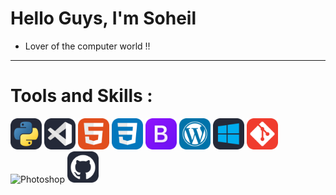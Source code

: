 # Hello Guys, I'm Soheil
+ Lover of the computer world !!
---
# Tools and Skills : 
<div style="display: inline-block">
  <img src="https://github.com/tandpfun/skill-icons/blob/main/icons/Python-Dark.svg" width="50" hight="50" title="Python">
  <img src="https://github.com/tandpfun/skill-icons/blob/main/icons/VSCode-Dark.svg" width="50" hight="50" title="VSCode">
  <img src="https://github.com/tandpfun/skill-icons/blob/main/icons/HTML.svg" width="50" hight="50" title="HMTL">
  <img src="https://github.com/tandpfun/skill-icons/blob/main/icons/CSS.svg" width="50" hight="50" title="CSS">
  <img src="https://github.com/tandpfun/skill-icons/blob/main/icons/Bootstrap.svg" width="50" hight="50" title="BootStrap">
  <img src="https://github.com/tandpfun/skill-icons/blob/main/icons/Wordpress.svg" width="50" hight="50" title="WordPress">
  <img src="https://github.com/danieleverest/skill-icons/blob/main/icons/Windows-Dark.svg" width="50" hight="50" title="Windows">
  <img src="https://github.com/tandpfun/skill-icons/blob/main/icons/Git.svg" width="50" hight="50" title="Git">
  <img src="https://upload.wikimedia.org/wikipedia/commons/thumb/a/af/Adobe_Photoshop_CC_icon.svg/2101px-Adobe_Photoshop_CC_icon.svg.png" width="50" hight="50" title="Photoshop">
  <img src="https://github.com/tandpfun/skill-icons/blob/main/icons/Github-Dark.svg" width="50" hight="50" title="GitHub">
</div>
